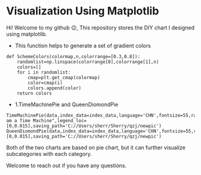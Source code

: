 # Visualization Using Matplotlib
Hi! Welcome to my github :wink:, This repository stores the DIY chart I designed using matplotlib.

- This function helps to generate a set of gradient colors 
```
def SchemeColors(colormap,n,colorrange=[0.3,0.8]):
    randomlist=np.linspace(colorrange[0],colorrange[1],n)
    colors=[]
    for i in randomlist:
        cmap=plt.get_cmap(colormap)
        color=cmap(i)
        colors.append(color)
    return colors 
```
- 1.TimeMachinePie and QueenDiomondPie
```
TimeMachinePie(data,index_data=index_data,language='CHN',fontsize=55,radius=1,title="I am a Time Machine",legend_loc=[0,0.015],saving_path='C://Users/sherr/Sherry/qzj/newpic')
QueenDiomondPie(data,index_data=index_data,language='CHN',fontsize=55,radius=1,legend_loc=[0,0.015],saving_path='C://Users/sherr/Sherry/qzj/newpic')
```

Both of the two charts are based on pie chart, but it can further visualize subcategories with each category.



Welcome to reach out if you have any questions.
 
